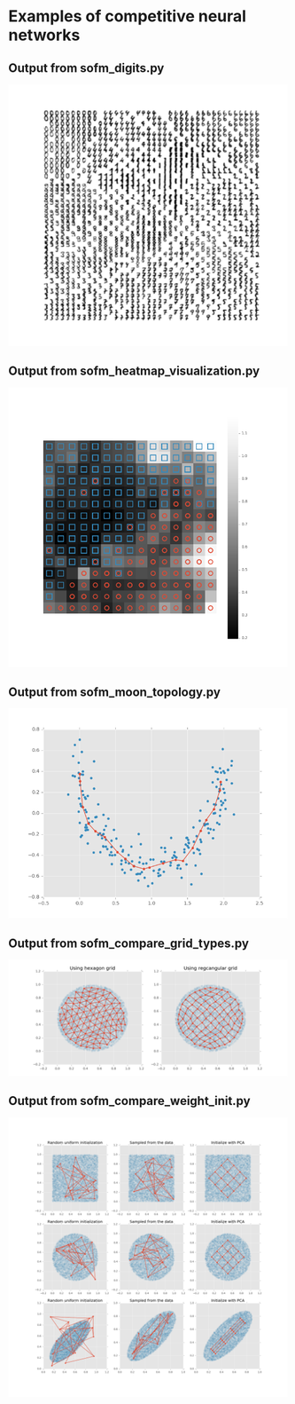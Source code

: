 # Examples of competitive neural networks

## Output from sofm_digits.py

![](images/sofm-digits.png)

## Output from sofm_heatmap_visualization.py

![](images/sofm-heatmap.png)

## Output from sofm_moon_topology.py

![](images/sofm-moon-topology.png)

## Output from sofm_compare_grid_types.py

![](images/sofm-hexagon-vs-rectangular-grid.png)

## Output from sofm_compare_weight_init.py

![](images/compare-weight-init-methods.png)

